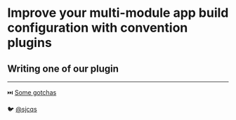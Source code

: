 # Improve your multi-module app build configuration with convention plugins
## Writing one of our plugin

---
⏭️ [Some gotchas](5-gotchas.md)

🐦 [@sjcqs](https://twitter.com/sjcqs)